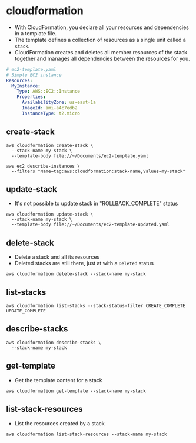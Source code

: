 # cloudformation

- With CloudFormation, you declare all your resources and dependencies in a template file.
- The template defines a collection of resources as a single unit called a `stack`.
- CloudFormation creates and deletes all member resources of the stack together and manages all dependencies between the resources for you.

```yaml
# ec2-template.yaml
# Simple EC2 instance
Resources:
  MyInstance:
    Type: AWS::EC2::Instance
    Properties:
      AvailabilityZone: us-east-1a
      ImageId: ami-a4c7edb2
      InstanceType: t2.micro
```

## create-stack

```shell
aws cloudformation create-stack \
  --stack-name my-stack \
  --template-body file://~/Documents/ec2-template.yaml

aws ec2 describe-instances \
  --filters "Name=tag:aws:cloudformation:stack-name,Values=my-stack"
```

## update-stack

- It's not possible to update stack in "ROLLBACK_COMPLETE" status

```shell
aws cloudformation update-stack \
  --stack-name my-stack \
  --template-body file://~/Documents/ec2-template-updated.yaml
```

## delete-stack

- Delete a stack and all its resources
- Deleted stacks are still there, just at with a `Deleted` status

```shell
aws cloudformation delete-stack --stack-name my-stack
```

## list-stacks

```shell
aws cloudformation list-stacks --stack-status-filter CREATE_COMPLETE UPDATE_COMPLETE
```

## describe-stacks

```shell
aws cloudformation describe-stacks \
  --stack-name my-stack
```

## get-template

- Get the template content for a stack

```shell
aws cloudformation get-template --stack-name my-stack
```

## list-stack-resources

- List the resources created by a stack

```shell
aws cloudformation list-stack-resources --stack-name my-stack
```
